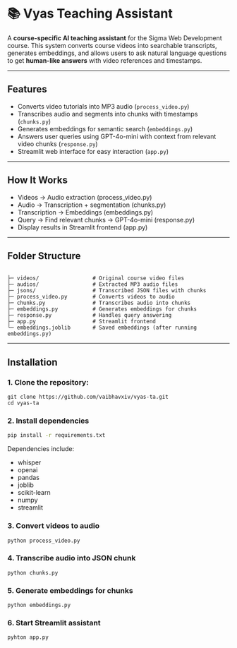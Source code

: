 # 📚 Vyas Teaching Assistant

A **course-specific AI teaching assistant** for the Sigma Web Development course. This system converts course videos into searchable transcripts, generates embeddings, and allows users to ask natural language questions to get **human-like answers** with video references and timestamps.

---

## Features

- Converts video tutorials into MP3 audio (`process_video.py`)  
- Transcribes audio and segments into chunks with timestamps (`chunks.py`)  
- Generates embeddings for semantic search (`embeddings.py`)  
- Answers user queries using GPT-4o-mini with context from relevant video chunks (`response.py`)  
- Streamlit web interface for easy interaction (`app.py`)  

---
## How It Works

- Videos → Audio extraction (process_video.py)
- Audio → Transcription + segmentation (chunks.py)
- Transcription → Embeddings (embeddings.py)
- Query → Find relevant chunks → GPT-4o-mini (response.py)
- Display results in Streamlit frontend (app.py)

---

## Folder Structure
```

├─ videos/                 # Original course video files
├─ audios/                 # Extracted MP3 audio files
├─ jsons/                  # Transcribed JSON files with chunks
├─ process_video.py        # Converts videos to audio
├─ chunks.py               # Transcribes audio into chunks
├─ embeddings.py           # Generates embeddings for chunks
├─ response.py             # Handles query answering
├─ app.py                  # Streamlit frontend
└─ embeddings.joblib       # Saved embeddings (after running embeddings.py)

```

---

## Installation

### 1. Clone the repository:

```
git clone https://github.com/vaibhavxiv/vyas-ta.git
cd vyas-ta
```
### 2. Install dependencies
```bash
pip install -r requirements.txt
```
Dependencies include:

- whisper
- openai
- pandas
- joblib
- scikit-learn
- numpy
- streamlit

### 3. Convert videos to audio
```
python process_video.py
```
### 4. Transcribe audio into JSON chunk
```
python chunks.py
```
### 5. Generate embeddings for chunks
```
python embeddings.py
```
### 6. Start Streamlit assistant
```
pyhton app.py
```

